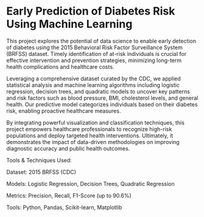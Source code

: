 # Early Prediction of Diabetes Risk Using Machine Learning

This project explores the potential of data science to enable early detection of diabetes using the 2015 Behavioral Risk Factor Surveillance System (BRFSS) dataset. Timely identification of at-risk individuals is crucial for effective intervention and prevention strategies, minimizing long-term health complications and healthcare costs.

Leveraging a comprehensive dataset curated by the CDC, we applied statistical analysis and machine learning algorithms including logistic regression, decision trees, and quadratic models to uncover key patterns and risk factors such as blood pressure, BMI, cholesterol levels, and general health. Our predictive model categorizes individuals based on their diabetes risk, enabling proactive healthcare measures.

By integrating powerful visualization and classification techniques, this project empowers healthcare professionals to recognize high-risk populations and deploy targeted health interventions. Ultimately, it demonstrates the impact of data-driven methodologies on improving diagnostic accuracy and public health outcomes.

Tools & Techniques Used:

Dataset: 2015 BRFSS (CDC)

Models: Logistic Regression, Decision Trees, Quadratic Regression

Metrics: Precision, Recall, F1-Score (up to 90.6%)

Tools: Python, Pandas, Scikit-learn, Matplotlib
